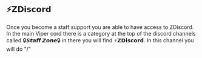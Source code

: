 



## ⁠**⚡𝗭𝗗𝗶𝘀𝗰𝗼𝗿𝗱**
Once you become a staff support you are able to have access to ZDiscord. In the main Viper cord there is a category at the top of the discord channels called 🔒𝙎𝙩𝙖𝙛𝙛 𝙕𝙤𝙣𝙚🔒 in there you will find ⚡𝗭𝗗𝗶𝘀𝗰𝗼𝗿𝗱. In this channel you will do "/"





